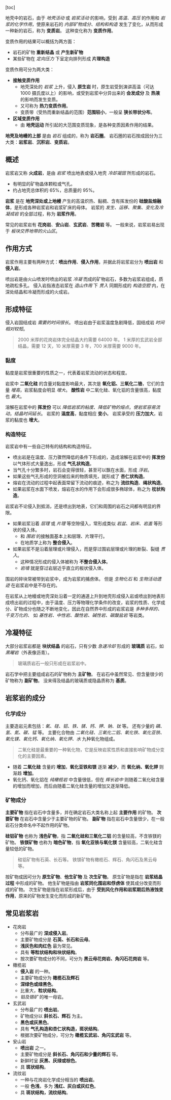 [toc]

地壳中的岩石，由于 *地壳活动* 或 *岩浆活动* 的影响，受到 *高温、高压* 的作用和 *岩浆的化学作用*，使原来岩石的 *内部矿物成分、结构和构造* 发生了变化，从而形成一种新的岩石，称为 **变质岩**。
这种变化称为 **变质作用**。

变质作用的结果可以概括为两方面：

- 岩石的矿物 **重新结晶** 或 **产生新矿物**
- 某些矿物在 *定向压力* 下呈定向排列形成 **片理构造**

变质作用可分为两大类：

- **接触变质作用**
	- 地壳深处的 *岩浆* 上升，侵入 **原生岩** 时，原生岩受到演讲高温（可达 1000 摄氏度以上）的影响，或受到岩浆中分异出来的 **会发成分** 及 **热液** 的影响而发生变质。
	- 又可称为 **热力变质作用**。
	- 变质带（受热而重新结晶的范围）**范围较小**，一般呈 **狭长带状分布**。
- **区域变质作用**
	- 由 **地壳运动** 所引起的大范围变质现象，是各种变质因素作用的结果。

**地壳及地幔的上部** 是由 *岩石* 组成的，称为 **岩石圈**。
岩石圈的岩石按成因分为三大类：**岩浆岩**、**沉积岩**、**变质岩**。

## 概述

岩浆岩又称 **火成岩**，是由 *岩浆* 喷出地表或侵入地壳 *冷却凝固* 所形成的岩石。

- 有明显的矿物晶体颗粒或气孔。
- 约占地壳总体积的 65%，总质量的 95%。

**岩浆** 是在 **地壳深处或上地幔** 产生的高温炽热、黏稠、含有挥发份的 **硅酸盐熔融体**，是形成各种岩浆岩和岩浆矿床的母体。
岩浆的 *发生、运移、聚集、变化及冷凝成岩* 的全部过程，称为 **岩浆作用**。

常见的岩浆岩有 **花岗岩**、**安山岩**、**玄武岩**、**苦橄岩** 等。
一般来说，岩浆岩易出现于 *板块交界地带的火山区*。

## 作用方式

岩浆作用主要有两种方式：**喷出作用**、**侵入作用**，并据此将岩浆岩分为 **喷出岩** 和 **侵入岩**。

喷出岩是由火山喷发时喷出的岩浆 *冷凝* 而成的矿物岩石，多数为岩浆岩组成，质地疏松多孔。
侵入岩指液态岩浆在 *造山作用* 下 *贯入* 同期形成的 *构造空腔* 内，在深处结晶和冷凝而形成的火成岩。

## 形成特征

侵入岩固结成岩 *需要的时间很长*。
喷出岩由于岩浆温度急剧降低，固结成岩 *时间相对较短*。

> 2000 米厚的花岗岩体完全结晶大约需要 64000 年。
1 米厚的玄武岩全部结晶，需要 12 天，10 米厚需要 3 年，700 米厚需要 9000 年。

### 黏度

黏度是岩浆很重要的性质之一，代表着岩浆流动的状态和程度。

岩浆中 **二氧化硅** 的含量对黏度影响最大，其次是 **氧化铝、三氧化二铬**，它们的含量 *增高*，岩浆黏度会明显 *增大*。
**酸性岩** 中二氧化硅、氧化铝的含量很高，黏度也 *最大*。

溶解在岩浆中的 **挥发份** 可以 *降低岩浆的粘度*、*降低矿物的熔点*，*使岩浆容易流动*，*结晶时间延长*。
岩浆的 **温度高**，黏度相应 **变小**。
岩浆承受的 **压力加大**，岩浆的黏度也 **增大**。

### 构造特征

岩浆岩中有一些自己特有的结构和构造特征。

- 喷出岩是在温度、压力骤然降低的条件下形成的，造成溶解在岩浆中的 **挥发份** 以气体形式大量逸出，形成 **气孔状构造**。
- 当气孔十分繁多时，岩石会变得很轻，甚至可以飘在水面，形成 *浮岩*。
- 如果这些气孔形成的空洞被后来的物质填充，就形成了 **杏仁状构造**。
- 熔岩在流动的过程中起表面常留下流动的痕迹，称之为 **流纹构造**、**绳状构造**。
- 如果岩浆在水面下喷发，熔岩在水的作用下会形成很多椭球体，称之为 **枕状构造**。

岩浆岩不论侵入到抵消，还是喷出到地表，它们和周围的岩石之间都有明显的界限。

- 如果岩浆沿着 *层理* 或 *片理* 等空隙侵入，常形成类似 *岩盆、岩床、岩盖* 等形状的侵入体。
	- 和 *围岩* 的接触面基本上和层理、片理平行。
	- 在地质学上称为 **整合侵入**。
- 如果岩浆不是沿着层理或片理侵入，而是穿过围岩层理或片理的断裂、裂缝 *贯入*。
	- 这种情况形成的侵入体被称为 **不整合侵入体**。
	- *岩墙* 就是穿过岩层近乎直立的板状侵入体。

围岩的碎块常被带到岩浆中，成为岩浆的捕虏体。
但是 *生物化石* 和 *生物活动遗迹* 在岩浆岩中是不存在的。

在岩浆从上地幔或地壳深处沿着一定的通道上升到地壳形成侵入岩或喷出到地表形成喷出岩的过程中，由于温度、压力等物理化学条件的改变，岩浆的性质、化学成分、矿物成分也随之不断地变化，因此在自然界中形成的岩浆岩是 *多种多样的、千变万化的*、
如 *基性岩、中性岩、酸性岩、碱性岩、碳酸盐岩* 等岩类。

## 冷凝特征

大部分岩浆岩都是 **块状结晶** 的岩石，只有少数 *急速冷却* 形成的 **玻璃质** 岩石，如 *黑曜岩*（外表像沥青）。

> 玻璃质岩石一般只形成在岩浆岩中。

岩石学中把主要组成岩石的矿物称为 **主矿物**。
在岩石中虽然常见、但含量很少的矿物称为 **副矿物**。
没来得及结晶的玻璃质或隐晶质称为 **基质**。

## 岩浆岩的成分

### 化学成分

主要造岩元素包括：*氧、硅、铝、铁、镁、钙、钾、钠、钛* 等。
还有少量的 *磷、氢、氮、碳、锰* 等。
主要化合物由 *二氧化硅、三氧化二铝、氧化铁、氧化亚铁、氧化镁、氧化钙、氧化纳、氧化钾、水* 九种氧化物组成。

> 二氧化硅是最重要的一种氧化物，它是反映岩浆性质和直接影响矿物成分变化的主要因素。

- 随着 **二氧化硅** 含量的 **增加**，**氧化亚铁和镁** 逐渐 **减少**，而 **氧化纳、氧化钾** 则渐趋 **增加**。
- 氧化钙、氧化铝在 *纯橄榄岩* 中含量很低，但在 *辉长岩中* 则随着二氧化硅含量的增加而增加，而后由随着二氧化硅含量的增加又逐渐降低。

### 矿物成分

**主要矿物** 指在岩石中含量多，并在确定岩石大类名称上起 **主要作用** 的矿物。
**次要矿物** 在岩石中含量少于主要矿物的矿物。
**副矿物** 指在岩石中含量很少，在一般岩石分类命名中不起作用的矿物。

**硅铝矿物** 也称为 **浅色矿物**，指 **二氧化硅和三氧化二铝** 的含量较高，不含铁镁的矿物。
**铁镁矿物** 也称为 **暗色矿物**，指 **氧化亚铁与氧化镁** 含量较高，二氧化硅含量较低的矿物。

> 硅铝矿物有石英、长石等。
铁镁矿物有橄榄石、辉石、角闪石及黑云母等。

按矿物成因可分为 **原生矿物**、**他生矿物** 及 **次生矿物**。
原生矿物是指在 **岩浆结晶过程** 中形成的矿物。
他生矿物是指由 **岩浆同化围岩和俘虏体** 使其成分改变而形成的矿物。
次生矿物是指在岩浆形成后，由于 **受到风化作用和岩浆期后热液蚀变作用**，原来的矿物发生变化而形成的新矿物。

## 常见岩浆岩

- 花岗岩
	- 分布最广的 **深成侵入岩**。
	- 主要矿物成分是 **石英、长石和云母**。
	- **浅灰色和肉红色** 最为常见。
	- 具有 **等粒状结构和块状结构**。
	- 按次要矿物成分的不同，可分为 **黑云母花岗岩、角闪石花岗岩** 等。
- 橄榄岩
	- **侵入岩** 的一种。
	- 主要矿物成分为 **橄榄石及辉石**
	- **深绿色或绿黑色**。
	- 比重大，**粒状结构**。
	- *铂及铬矿* 的唯一母岩。
- 玄武岩
	- 分布最广的 **喷出岩**。
	- 矿物成分以 **斜长石、辉石** 为主。
	- **黑色或灰黑色**。
	- 具有 **气孔构造和杏仁状构造，斑状结构**。
	- 根据次要矿物成分，可分为 **橄榄玄武岩、角闪玄武岩** 等。
- 安山岩
	- **喷出岩** 之一。
	- 主要矿物成分是 **斜长石、角闪石和少量的辉石** 等。
	- 新鲜时呈 **灰黑、灰绿或棕色**。
	- 具 **斑状结构**。
- 流纹岩
	- 一种与花岗岩化学成分相当的 **喷出岩**。
	- 一般 **色浅**，多为 **浅红、灰白或灰红色**。
	- 具 **斑状结构，流纹结构**。
	

